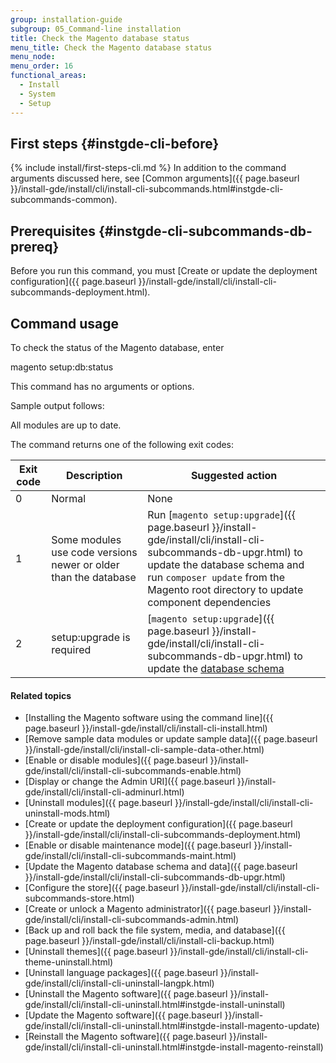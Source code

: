 ```yaml
---
group: installation-guide
subgroup: 05_Command-line installation
title: Check the Magento database status
menu_title: Check the Magento database status
menu_node:
menu_order: 16
functional_areas:
  - Install
  - System
  - Setup
---
```


## First steps {#instgde-cli-before}
{% include install/first-steps-cli.md %}
In addition to the command arguments discussed here, see [Common arguments]({{ page.baseurl }}/install-gde/install/cli/install-cli-subcommands.html#instgde-cli-subcommands-common).

## Prerequisites {#instgde-cli-subcommands-db-prereq}

Before you run this command, you must [Create or update the deployment configuration]({{ page.baseurl }}/install-gde/install/cli/install-cli-subcommands-deployment.html).

## Command usage

To check the status of the Magento database, enter

 magento setup:db:status

This command has no arguments or options.

Sample output follows:

 All modules are up to date.

The command returns one of the following exit codes:

Exit code  | Description | Suggested action
|--------------|--------------|--------------|
 0 | Normal | None |
 1 | Some modules use code versions newer or older than the database | Run [`magento setup:upgrade`]({{ page.baseurl }}/install-gde/install/cli/install-cli-subcommands-db-upgr.html) to update the database schema and run `composer update` from the Magento root directory to update component dependencies |
 2 | setup:upgrade is required | [`magento setup:upgrade`]({{ page.baseurl }}/install-gde/install/cli/install-cli-subcommands-db-upgr.html) to update the [database schema](https://glossary.magento.com/database-schema) |

#### Related topics

* [Installing the Magento software using the command line]({{ page.baseurl }}/install-gde/install/cli/install-cli-install.html)
* [Remove sample data modules or update sample data]({{ page.baseurl }}/install-gde/install/cli/install-cli-sample-data-other.html)
* [Enable or disable modules]({{ page.baseurl }}/install-gde/install/cli/install-cli-subcommands-enable.html)
* [Display or change the Admin URI]({{ page.baseurl }}/install-gde/install/cli/install-cli-adminurl.html)
* [Uninstall modules]({{ page.baseurl }}/install-gde/install/cli/install-cli-uninstall-mods.html)
* [Create or update the deployment configuration]({{ page.baseurl }}/install-gde/install/cli/install-cli-subcommands-deployment.html)
* [Enable or disable maintenance mode]({{ page.baseurl }}/install-gde/install/cli/install-cli-subcommands-maint.html)
* [Update the Magento database schema and data]({{ page.baseurl }}/install-gde/install/cli/install-cli-subcommands-db-upgr.html)
* [Configure the store]({{ page.baseurl }}/install-gde/install/cli/install-cli-subcommands-store.html)
* [Create or unlock a Magento administrator]({{ page.baseurl }}/install-gde/install/cli/install-cli-subcommands-admin.html)
* [Back up and roll back the file system, media, and database]({{ page.baseurl }}/install-gde/install/cli/install-cli-backup.html)
* [Uninstall themes]({{ page.baseurl }}/install-gde/install/cli/install-cli-theme-uninstall.html)
* [Uninstall language packages]({{ page.baseurl }}/install-gde/install/cli/install-cli-uninstall-langpk.html)
* [Uninstall the Magento software]({{ page.baseurl }}/install-gde/install/cli/install-cli-uninstall.html#instgde-install-uninstall)
* [Update the Magento software]({{ page.baseurl }}/install-gde/install/cli/install-cli-uninstall.html#instgde-install-magento-update)
* [Reinstall the Magento software]({{ page.baseurl }}/install-gde/install/cli/install-cli-uninstall.html#instgde-install-magento-reinstall)
